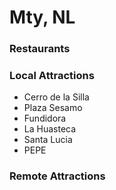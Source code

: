 # Mty, NL

### Restaurants

### Local Attractions

- Cerro de la Silla
- Plaza Sesamo
- Fundidora
- La Huasteca
- Santa Lucia
- PEPE
### Remote Attractions